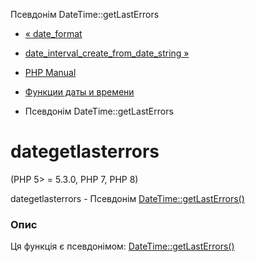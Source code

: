 Псевдонім DateTime::getLastErrors

-   [« date\_format](function.date-format.html)
    
-   [date\_interval\_create\_from\_date\_string »](function.date-interval-create-from-date-string.html)
    
-   [PHP Manual](index.html)
    
-   [Функции даты и времени](ref.datetime.html)
    
-   Псевдонім DateTime::getLastErrors
    

# dategetlasterrors

(PHP 5> = 5.3.0, PHP 7, PHP 8)

dategetlasterrors - Псевдонім [DateTime::getLastErrors()](datetime.getlasterrors.html)

### Опис

Ця функція є псевдонімом: [DateTime::getLastErrors()](datetime.getlasterrors.html)